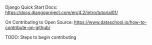 Django Quick Start Docs:
https://docs.djangoproject.com/en/4.2/intro/tutorial01/

On Contributing to Open Source:
https://www.dataschool.io/how-to-contribute-on-github/

TODO:
Steps to begin contributing
